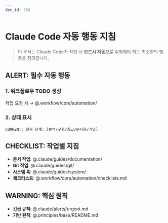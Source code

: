 ```yaml
---
doc_id: 756
---
```


# Claude Code 자동 행동 지침

> 이 문서는 Claude Code가 작업 시 **반드시 자동으로** 수행해야 하는 최소한의 행동을 정의합니다.

## ALERT: 필수 자동 행동

### 1. 워크플로우 TODO 생성
작업 요청 시 → @.workflow/core/automation/

### 2. 상태 표시
```
CURRENT: 현재 단계: [분석/구현/회고/문서화/커밋]
```

## CHECKLIST: 작업별 지침
- **문서 작업**: @.claude/guides/documentation/
- **Git 작업**: @.claude/guides/git/
- **시스템 훅**: @.claude/guides/system/
- **체크리스트**: @.workflow/core/automation/checklists.md

## WARNING: 핵심 원칙
- **긴급 규칙**: @.claude/alerts/urgent.md
- **기반 원칙**: @.principles/base/README.md

